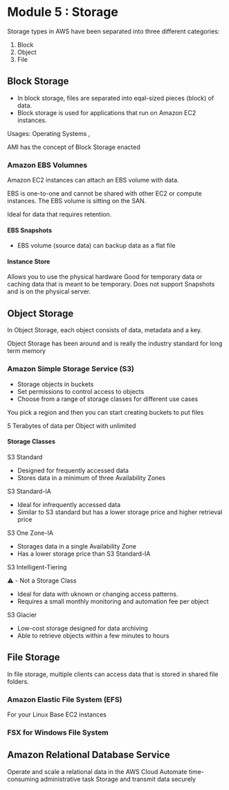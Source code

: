 # Module 5 : Storage

Storage types in AWS have been separated into three different categories:

1. Block
2. Object 
3. File

## Block Storage

- In block storage, files are separated into eqal-sized pieces (block) of data.
- Block storage is used for applications that run on Amazon EC2 instances. 

Usages: Operating Systems , 

AMI has the concept of Block Storage enacted

### Amazon EBS Volumnes

Amazon EC2 instances can attach an EBS volume with data.

EBS is one-to-one and cannot be shared with other EC2 or compute instances.
The EBS volume is sitting on the SAN.

Ideal for data that requires retention.

#### EBS Snapshots

- EBS volume (source data) can backup data as a flat file 

#### Instance Store

Allows you to use the physical hardware 
Good for temporary data or caching data that is meant to be temporary. 
Does not support Snapshots and is on the physical server.

## Object Storage

In Object Storage, each object consists of data, metadata and a key.

Object Storage has been around and is really the industry standard for long term memory 


### Amazon Simple Storage Service (S3)

- Storage objects in buckets
- Set permissions to control access to objects
- Choose from a range of storage classes for different use cases

You pick a region and then you can start creating buckets to put files 

5 Terabytes of data per Object with unlimited 

#### Storage Classes 

S3 Standard 

- Designed for frequently accessed data
- Stores data in a minimum of three Availability Zones

S3 Standard-IA

- Ideal for infrequently accessed data 
- Similar to S3 standard but has a lower storage price and higher retrieval price

S3 One Zone-IA 

- Storages data in a single Availability Zone
- Has a lower storage price than S3 Standard-IA

S3 Intelligent-Tiering

⚠️ - Not a Storage Class
- Ideal for data with uknown or changing access patterns.
- Requires a small monthly monitoring and automation fee per object

S3 Glacier

- Low-cost storage designed for data archiving
- Able to retrieve objects within a few minutes to hours


## File Storage

In file storage, multiple clients can access data that is stored in shared file folders. 

### Amazon Elastic File System (EFS)

For your Linux Base EC2 instances 

### FSX for Windows File System


## Amazon Relational Database Service

Operate and scale a relational data in the AWS Cloud
Automate time-consuming administrative task
Storage and transmit data securely 

